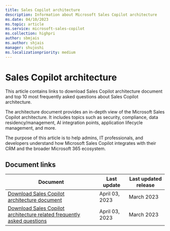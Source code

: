 ```yaml
---
title: Sales Copilot architecture
description: Information about Microsoft Sales Copilot architecture
ms.date: 04/10/2023
ms.topic: article
ms.service: microsoft-sales-copilot
ms.collection: highpri
author: sbmjais
ms.author: shjais
manager: shujoshi
ms.localizationpriority: medium
---
```


# Sales Copilot architecture



This article contains links to download Sales Copilot architecture document and top 10 most frequently asked questions about Sales Copilot architecture.

The architecture document provides an in-depth view of the Microsoft Sales Copilot architecture. It includes topics such as security, compliance, data residency/management, AI integration points, application lifecycle management, and more. 

The purpose of this article is to help admins, IT professionals, and developers understand how Microsoft Sales Copilot integrates with their CRM and the broader Microsoft 365 ecosystem.

## Document links

|Document|Last update|Last updated release|
|--------|----------|--------------|
|[Download Sales Copilot architecture document](https://go.microsoft.com/fwlink/p/?linkid=2230905)|April 03, 2023|March 2023|
|[Download Sales Copilot architecture related frequently asked questions](https://go.microsoft.com/fwlink/p/?linkid=2230849)|April 03, 2023|March 2023|

